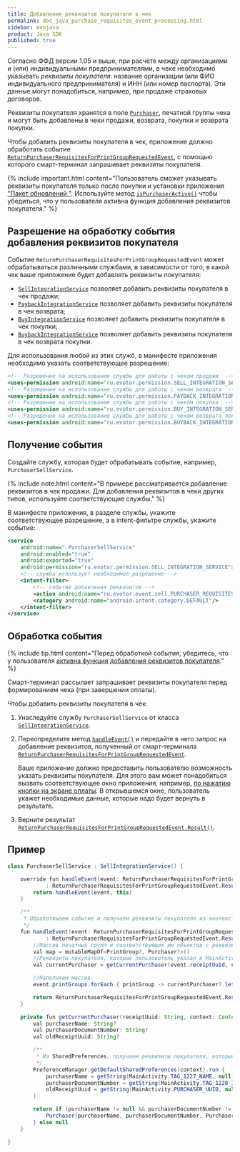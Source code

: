 ```yaml
---
title: Добавление реквизитов покупателя в чек
permalink: doc_java_purchase_requisites_event_processing.html
sidebar: evojava
product: Java SDK
published: true
---
```


Согласно ФФД версии 1.05 и выше, при расчёте между организациями и (или) индивидуальными предпринимателями, в чеке необходимо указывать *реквизиты покупателя*: название организации (или ФИО индивидуального предпринимателя) и ИНН (или номер паспорта). Эти данные могут понадобиться, например, при продаже страховых договоров.

Реквизиты покупателя хранятся в поле [`Purchaser`](./integration-library/ru/evotor/framework/receipt/Purchaser.html), печатной группы чека и могут быть добавлены в чеки продажи, возврата, покупки и возврата покупки.

Чтобы добавить реквизиты покупателя в чек, приложение должно обработать событие [`ReturnPurchaserRequisitesForPrintGroupRequestedEvent`](./integration-library/ru/evotor/framework/receipt/formation/event/ReturnPurchaserRequisitesForPrintGroupRequestedEvent.html), с помощью которого смарт-терминал запрашивает реквизиты покупателя.

{% include important.html content="Пользователь cможет указывать реквизиты покупателя только после покупки и установки приложения [\"Пакет обновлений \"](https://market.evotor.ru/store/apps/9ddd7629-3397-47eb-a83a-1d987aa71610). Используйте метод [`isPurchaserActive()`](./integration-library/ru/evotor/framework/features/FeaturesApi.html#isPurchaserActive-context-) чтобы убедиться, что у пользователя активна функция добавления реквизитов покупателя." %}

## Разрешение на обработку события добавления реквизитов покупателя

Событие `ReturnPurchaserRequisitesForPrintGroupRequestedEvent` может обрабатываться различными службами, в зависимости от того, в какой чек ваше приложение будет добавлять реквизиты покупателя:

* [`SellIntegrationService`](./integration-library/ru/evotor/framework/receipt/formation/event/handler/service/SellIntegrationService.html) позволяет добавить реквизиты покупателя в чек продажи;
* [`PaybackIntegrationService`](./integration-library/ru/evotor/framework/receipt/formation/event/handler/service/PaybackIntegrationService.html) позволяет добавить реквизиты покупателя в чек возврата;
* [`BuyIntegrationService`](./integration-library/ru/evotor/framework/receipt/formation/event/handler/service/BuyIntegrationService.html) позволяет добавить реквизиты покупателя в чек покупки;
* [`BuybackIntegrationService`](./integration-library/ru/evotor/framework/receipt/formation/event/handler/service/BuybackIntegrationService.html) позволяет добавить реквизиты покупателя в чек возврата покупки.

Для использования любой из этих служб, в манифесте приложения необходимо указать соответствующее разрешение:

```xml
<!-- Разрешение на использование службы для работы с чеком продажи  -->
<uses-permission android:name="ru.evotor.permission.SELL_INTEGRATION_SERVICE" />
<!-- Разрешение на использование службы для работы с чеком возврата  -->
<uses-permission android:name="ru.evotor.permission.PAYBACK_INTEGRATION_SERVICE" />
<!-- Разрешение на использование службы для работы с чеком покупки  -->
<uses-permission android:name="ru.evotor.permission.BUY_INTEGRATION_SERVICE" />
<!-- Разрешение на использование службы для работы с чеком возврата покупки  -->
<uses-permission android:name="ru.evotor.permission.BUYBACK_INTEGRATION_SERVICE" />
```

## Получение события

Создайте службу, которая будет обрабатывать событие, например, `PurchaserSellService`.

{% include note.html content="В примере рассматривается добавление реквизитов в чек продажи. Для добавления реквизитов в чеки других типов, используйте соответствующие службы." %}

В манифесте приложения, в разделе службы, укажите соответствующее разрешение, а в intent-фильтре службы, укажите событие:

```xml
<service
    android:name=".PurchaserSellService"
    android:enabled="true"
    android:exported="true"
    android:permission="ru.evotor.permission.SELL_INTEGRATION_SERVICE">
    <!-- служба использует необходимое разрешение -->
    <intent-filter>
        <!-- событие добавления реквизитов -->
        <action android:name="ru.evotor.event.sell.PURCHASER_REQUISITES"/>
        <category android:name="android.intent.category.DEFAULT"/>
    </intent-filter>
</service>
```

## Обработка события

{% include tip.html content="Перед обработкой события, убедитесь, что у пользователя [активна функция добавления реквизитов покупателя](./integration-library/ru/evotor/framework/features/FeaturesApi.html#isPurchaserActive-context-)." %} 

Смарт-терминал рассылает запрашивает реквизиты покупателя перед формированием чека (при завершении оплаты).

Чтобы добавить реквизиты покупателя в чек:

1. Унаследуйте службу `PurchaserSellService` от класса [`SellIntegrationService`](./integration-library/ru/evotor/framework/receipt/formation/event/handler/service/SellIntegrationService.html).
2. Переопределите метод [`handleEvent()`](./integration-library/ru/evotor/framework/receipt/formation/event/handler/service/SellIntegrationService.html#handleEvent-event-) и передайте в него запрос на добавление реквизитов, полученный от смарт-терминала [`ReturnPurchaserRequisitesForPrintGroupRequestedEvent`](./integration-library/ru/evotor/framework/receipt/framework/receipt/formation/event/handler/service/SellIntegrationService.html#handleEvent-event-).

   Ваше приложение должно предоставить пользователю возможность указать реквизиты покупателя. Для этого вам может понадобиться вызвать соответствующее окно приложения, например, [по нажатию кнопки на экране оплаты](./doc_java_app_icon.html#SalesScreen). В открывшемся окне, пользователь укажет необходимые данные, которые надо будет вернуть в результате.

3. Верните результат [`ReturnPurchaserRequisitesForPrintGroupRequestedEvent.Result()`](./integration-library/ru/evotor/framework/receipt/formation/event/ReturnPurchaserRequisitesForPrintGroupRequestedEvent.Result.html).

## Пример

```java
class PurchaserSellService : SellIntegrationService() {

    override fun handleEvent(event: ReturnPurchaserRequisitesForPrintGroupRequestedEvent)
            : ReturnPurchaserRequisitesForPrintGroupRequestedEvent.Result? {
        return handleEvent(event, this)
    }

    /**
     * Обрабатвыаем событие и получаем реквизиты покупателя из контекста приложения.
     */
    fun handleEvent(event: ReturnPurchaserRequisitesForPrintGroupRequestedEvent, context: Context)
            : ReturnPurchaserRequisitesForPrintGroupRequestedEvent.Result? {
        //Массив печатных групп и соответствующих им объектов с реквизитами покупателя.
        val map = mutableMapOf<PrintGroup?, Purchaser?>()
        //Реквизиты покупателя, которые пользователь указал в MainActivity.
        val currentPurchaser = getCurrentPurchaser(event.receiptUuid, context)

        //Наполняем массив.
        event.printGroups.forEach { printGroup -> currentPurchaser?.let { map[printGroup] = it } }

        return ReturnPurchaserRequisitesForPrintGroupRequestedEvent.Result(map)
    }

    private fun getCurrentPurchaser(receiptUuid: String, context: Context): Purchaser? {
        val purchaserName: String?
        val purchaserDocumentNumber: String?
        val oldReceiptUuid: String?

        /**
         * Из SharedPreferences, получаем реквизиты покупателя, которые пользователь указал в MainActivity.
         */
        PreferenceManager.getDefaultSharedPreferences(context).run {
            purchaserName = getString(MainActivity.TAG_1227_NAME, null)
            purchaserDocumentNumber = getString(MainActivity.TAG_1228_INN, null)
            oldReceiptUuid = getString(MainActivity.PURCHASER_UUID, null)
        }

        return if (purchaserName != null && purchaserDocumentNumber != null && oldReceiptUuid == receiptUuid) {
            Purchaser(purchaserName, purchaserDocumentNumber, PurchaserType.NATURAL_PERSON)
        } else null
    }

}
```